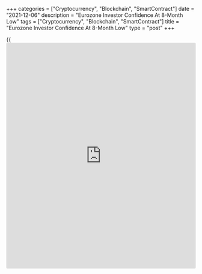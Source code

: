 +++
categories = ["Cryptocurrency", "Blockchain", "SmartContract"]
date = "2021-12-06"
description = "Eurozone Investor Confidence At 8-Month Low"
tags = ["Cryptocurrency", "Blockchain", "SmartContract"]
title = "Eurozone Investor Confidence At 8-Month Low"
type = "post"
+++

{{<iframe id="large-banner" src="https://www.bounty.group/#slide=1.0" width="100%" height="600" scrolling="no" style="border: 0px solid rgb(216, 221, 230); border-radius: 3px;">}}

Eurozone [investor](https://www.fintechee.com/tutorial-for-forex-trading/investor-mode/) confidence eased to the lowest since last April as
tighter lockdown measures weighed on current assessment, survey data
from the behavioral research institute Sentix showed on Monday.

The [investor](https://www.fintechee.com/tutorial-for-forex-trading/investor-mode/) confidence index fell to 13.5 in December from 18.3 in the
previous month. This was the lowest score since April 2021 and below the
expected level of 15.9.

The lockdown measures taken above all in Germany and Austria put a
considerable damper on current economic activity.

The current situation index came in at 13.3 in December, the lowest
since May 2021, and down from 23.5 a month ago. Meanwhile, the
expectations indicator rose to 13.8 from 13.3 in the prior month.

"Our basic scenario of a "mid-cycle slowdown", i.e. a consolidation in
the middle of a cycle, does not have to be abandoned yet," Sentix said.

In Germany, the Sentix overall index slumped again and fell to its
lowest value since March 2021. The corresponding indicator came in at
14.4, down from 19.7 in the previous month. This was the fifth decline
in a row.

A "technical" recession seems possible, but should not be taken lightly,
the agency said. Investors' expectations remained stable.

The current situation indicator plunged to 13.8 in December from 24.8 in
the prior month. On the other hand, the expectations index rose slightly
to 15.0 from 14.8.

For comments and feedback [contact](https://www.playgroundfx.com/contact/): editorial@rtt[news](https://www.letsplayfx.com/blog/forex-news-website/).com

[Economic News][1]

 **What parts of the world are seeing the best (and worst) economic
performances lately? Click[here][2] to check out our [Econ Scorecard][2]
and find out! See up-to-the-moment [ranking](https://www.playgroundfx.com/blog/crypto-exchange-ranking/)s for the best and worst
performers in [GDP][2], [unemployment rate][3], [inflation][4] and much
more.**

   1. www.rtt[news](https://www.letsplayfx.com/blog/forex-news-website/).com/Content/EconomicNews.aspx
   2. www.rtt[news](https://www.letsplayfx.com/blog/forex-news-website/).com/economic-scorecard/world-rank/GDP/highest-performance.aspx
   3. www.rtt[news](https://www.letsplayfx.com/blog/forex-news-website/).com/economic-scorecard/world-rank/unemployment-rate/lowest-performance.aspx
   4. www.rtt[news](https://www.letsplayfx.com/blog/forex-news-website/).com/economic-scorecard/world-rank/CPI/highest-performance.aspx